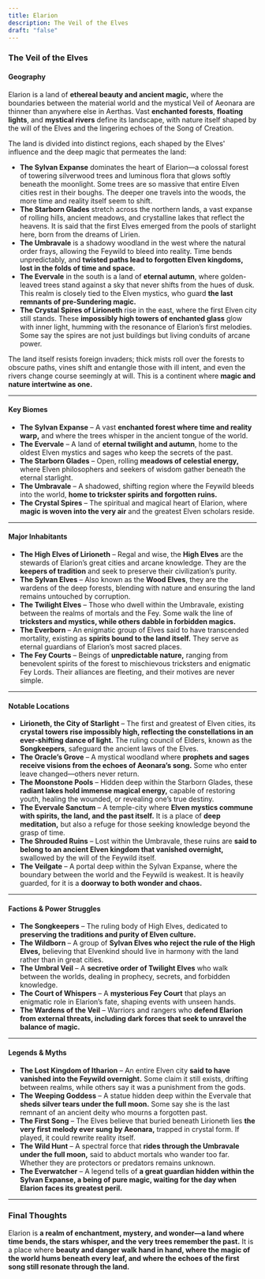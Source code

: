 ```yaml
---
title: Elarion
description: The Veil of the Elves
draft: "false"
---
```

### The Veil of the Elves
#### **Geography**

Elarion is a land of **ethereal beauty and ancient magic,** where the boundaries between the material world and the mystical Veil of Aeonara are thinner than anywhere else in Aerthas. Vast **enchanted forests**, **floating lights**, and **mystical rivers** define its landscape, with nature itself shaped by the will of the Elves and the lingering echoes of the Song of Creation.

The land is divided into distinct regions, each shaped by the Elves' influence and the deep magic that permeates the land:

- **The Sylvan Expanse** dominates the heart of Elarion—a colossal forest of towering silverwood trees and luminous flora that glows softly beneath the moonlight. Some trees are so massive that entire Elven cities rest in their boughs. The deeper one travels into the woods, the more time and reality itself seem to shift.
- **The Starborn Glades** stretch across the northern lands, a vast expanse of rolling hills, ancient meadows, and crystalline lakes that reflect the heavens. It is said that the first Elves emerged from the pools of starlight here, born from the dreams of Lirien.
- **The Umbravale** is a shadowy woodland in the west where the natural order frays, allowing the Feywild to bleed into reality. Time bends unpredictably, and **twisted paths lead to forgotten Elven kingdoms, lost in the folds of time and space.**
- **The Evervale** in the south is a land of **eternal autumn**, where golden-leaved trees stand against a sky that never shifts from the hues of dusk. This realm is closely tied to the Elven mystics, who guard **the last remnants of pre-Sundering magic.**
- **The Crystal Spires of Lirioneth** rise in the east, where the first Elven city still stands. These **impossibly high towers of enchanted glass** glow with inner light, humming with the resonance of Elarion’s first melodies. Some say the spires are not just buildings but living conduits of arcane power.

The land itself resists foreign invaders; thick mists roll over the forests to obscure paths, vines shift and entangle those with ill intent, and even the rivers change course seemingly at will. This is a continent where **magic and nature intertwine as one.**

---

#### **Key Biomes**

- **The Sylvan Expanse** – A vast **enchanted forest where time and reality warp,** and where the trees whisper in the ancient tongue of the world.
- **The Evervale** – A land of **eternal twilight and autumn**, home to the oldest Elven mystics and sages who keep the secrets of the past.
- **The Starborn Glades** – Open, rolling **meadows of celestial energy,** where Elven philosophers and seekers of wisdom gather beneath the eternal starlight.
- **The Umbravale** – A shadowed, shifting region where the Feywild bleeds into the world, **home to trickster spirits and forgotten ruins.**
- **The Crystal Spires** – The spiritual and magical heart of Elarion, where **magic is woven into the very air** and the greatest Elven scholars reside.

---

#### **Major Inhabitants**

- **The High Elves of Lirioneth** – Regal and wise, the **High Elves** are the stewards of Elarion’s great cities and arcane knowledge. They are the **keepers of tradition** and seek to preserve their civilization’s purity.
- **The Sylvan Elves** – Also known as the **Wood Elves**, they are the wardens of the deep forests, blending with nature and ensuring the land remains untouched by corruption.
- **The Twilight Elves** – Those who dwell within the Umbravale, existing between the realms of mortals and the Fey. Some walk the line of **tricksters and mystics, while others dabble in forbidden magics.**
- **The Everborn** – An enigmatic group of Elves said to have transcended mortality, existing as **spirits bound to the land itself.** They serve as eternal guardians of Elarion’s most sacred places.
- **The Fey Courts** – Beings of **unpredictable nature,** ranging from benevolent spirits of the forest to mischievous tricksters and enigmatic Fey Lords. Their alliances are fleeting, and their motives are never simple.

---

#### **Notable Locations**

- **Lirioneth, the City of Starlight** – The first and greatest of Elven cities, its **crystal towers rise impossibly high, reflecting the constellations in an ever-shifting dance of light.** The ruling council of Elders, known as the **Songkeepers**, safeguard the ancient laws of the Elves.
- **The Oracle’s Grove** – A mystical woodland where **prophets and sages receive visions from the echoes of Aeonara’s song.** Some who enter leave changed—others never return.
- **The Moonstone Pools** – Hidden deep within the Starborn Glades, these **radiant lakes hold immense magical energy,** capable of restoring youth, healing the wounded, or revealing one’s true destiny.
- **The Evervale Sanctum** – A temple-city where **Elven mystics commune with spirits, the land, and the past itself.** It is a place of **deep meditation,** but also a refuge for those seeking knowledge beyond the grasp of time.
- **The Shrouded Ruins** – Lost within the Umbravale, these ruins are **said to belong to an ancient Elven kingdom that vanished overnight,** swallowed by the will of the Feywild itself.
- **The Veilgate** – A portal deep within the Sylvan Expanse, where the boundary between the world and the Feywild is weakest. It is heavily guarded, for it is a **doorway to both wonder and chaos.**

---

#### **Factions & Power Struggles**

- **The Songkeepers** – The ruling body of High Elves, dedicated to **preserving the traditions and purity of Elven culture.**
- **The Wildborn** – A group of **Sylvan Elves who reject the rule of the High Elves,** believing that Elvenkind should live in harmony with the land rather than in great cities.
- **The Umbral Veil** – A **secretive order of Twilight Elves** who walk between the worlds, dealing in prophecy, secrets, and forbidden knowledge.
- **The Court of Whispers** – A **mysterious Fey Court** that plays an enigmatic role in Elarion’s fate, shaping events with unseen hands.
- **The Wardens of the Veil** – Warriors and rangers who **defend Elarion from external threats, including dark forces that seek to unravel the balance of magic.**

---

#### **Legends & Myths**

- **The Lost Kingdom of Itharion** – An entire Elven city **said to have vanished into the Feywild overnight.** Some claim it still exists, drifting between realms, while others say it was a punishment from the gods.
- **The Weeping Goddess** – A statue hidden deep within the Evervale that **sheds silver tears under the full moon.** Some say she is the last remnant of an ancient deity who mourns a forgotten past.
- **The First Song** – The Elves believe that buried beneath Lirioneth lies **the very first melody ever sung by Aeonara,** trapped in crystal form. If played, it could rewrite reality itself.
- **The Wild Hunt** – A spectral force that **rides through the Umbravale under the full moon,** said to abduct mortals who wander too far. Whether they are protectors or predators remains unknown.
- **The Everwatcher** – A legend tells of **a great guardian hidden within the Sylvan Expanse, a being of pure magic, waiting for the day when Elarion faces its greatest peril.**

---

### **Final Thoughts**

Elarion is **a realm of enchantment, mystery, and wonder—a land where time bends, the stars whisper, and the very trees remember the past.** It is a place where **beauty and danger walk hand in hand, where the magic of the world hums beneath every leaf, and where the echoes of the first song still resonate through the land.**